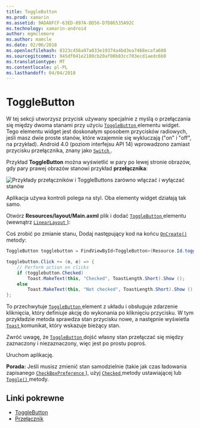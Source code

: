 ```yaml
---
title: ToggleButton
ms.prod: xamarin
ms.assetid: 9ADA8FCF-63ED-897A-DD56-D7D86535A92C
ms.technology: xamarin-android
author: mgmclemore
ms.author: mamcle
ms.date: 02/06/2018
ms.openlocfilehash: 8323c456a97a033e19374a4bd3ea7468ecafa608
ms.sourcegitcommit: 945df041e2180cb20af08b83cc703ecd1aedc6b0
ms.translationtype: MT
ms.contentlocale: pl-PL
ms.lasthandoff: 04/04/2018
---
```

# <a name="togglebutton"></a>ToggleButton

W tej sekcji utworzysz przycisk używany specjalnie z myślą o przełączania się między dwoma stanami przy użyciu [ `ToggleButton` ](https://developer.xamarin.com/api/type/Android.Widget.ToggleButton/) elementu widget. Tego elementu widget jest doskonałym sposobem przycisków radiowych, jeśli masz dwie proste stanów, które wzajemnie się wykluczają ("on" i "off", na przykład). Android 4.0 (poziom interfejsu API 14) wprowadzono zamiast przycisku przełącznika, znany jako [ `Switch` ](https://developer.xamarin.com/api/type/Android.Widget.Switch/).

Przykład **ToggleButton** można wyświetlić w pary po lewej stronie obrazów, gdy pary prawej obrazów stanowi przykład **przełącznika**:

![Przykłady przełączników i ToggleButtons zarówno włączać i wyłączać stanów](toggle-button-images/togglebutton-switch.png)  

Aplikacja używa kontroli polega na styl. Oba elementy widget działają tak samo.

Otwórz **Resources/layout/Main.axml** plik i dodać [ `ToggleButton` ](https://developer.xamarin.com/api/type/Android.Widget.ToggleButton/) elementu (wewnątrz [ `LinearLayout` ](https://developer.xamarin.com/api/type/Android.Widget.LinearLayout/)):

Coś zrobić po zmianie stanu, Dodaj następujący kod na końcu [ `OnCreate()` ](https://developer.xamarin.com/api/member/Android.App.Activity.OnCreate/p/Android.OS.Bundle/Android.OS.PersistableBundle) metody:

```csharp
ToggleButton togglebutton = FindViewById<ToggleButton>(Resource.Id.togglebutton);

togglebutton.Click += (o, e) => {
    // Perform action on clicks
    if (togglebutton.Checked)
        Toast.MakeText(this, "Checked", ToastLength.Short).Show ();
    else
        Toast.MakeText(this, "Not checked", ToastLength.Short).Show ();
};
```

To przechwytuje [ `ToggleButton` ](https://developer.xamarin.com/api/type/Android.Widget.ToggleButton/) element z układu i obsługuje zdarzenie kliknięcia, który definiuje akcję do wykonania po kliknięciu przycisku. W tym przykładzie metoda sprawdza stan przycisku nowe, a następnie wyświetla [ `Toast` ](https://developer.xamarin.com/api/type/Android.Widget.Toast/) komunikat, który wskazuje bieżący stan.

Zwróć uwagę, że [ `ToggleButton` ](https://developer.xamarin.com/api/type/Android.Widget.ToggleButton/) dojść własny stan przełączać się między zaznaczony i niezaznaczony, więc jest po prostu poproś.

Uruchom aplikację.


**Porada:** Jeśli musisz zmienić stan samodzielnie (takie jak czas ładowania zapisanego [ `CheckBoxPreference` ](https://developer.xamarin.com/api/type/Android.Preferences.CheckBoxPreference/)), użyj [ `Checked` ](https://developer.xamarin.com/api/property/Android.Widget.CompoundButton.Checked/) metody ustawiającej lub [ `Toggle()` ](https://developer.xamarin.com/api/member/Android.Widget.CompoundButton.Toggle/) metody.


## <a name="related-links"></a>Linki pokrewne

- [ToggleButton](http://developer.android.com/reference/android/widget/ToggleButton.html)
- [Przełącznik](http://developer.android.com/reference/android/widget/Switch.html)
